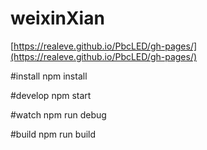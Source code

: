 # weixinXian
[https://realeve.github.io/PbcLED/gh-pages/](https://realeve.github.io/PbcLED/gh-pages/)

#install
npm install

#develop
npm start

#watch
npm run debug

#build
npm run build
